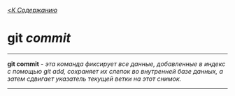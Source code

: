 [<*К Содержанию*](./readme.md)

# git _commit_

---
**git commit** - *эта команда фиксирует все данные, добавленные в индекс с помощью git add, сохраняет их слепок во внутренней базе данных, а затем сдвигает указатель текущей ветки на этот снимок.*

---
